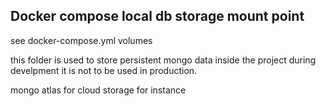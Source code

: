 ## Docker compose local db storage mount point

see docker-compose.yml volumes

this folder is used to store persistent mongo data inside the project during develpment
it is not to be used in production.

mongo atlas for cloud storage for instance
